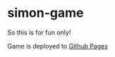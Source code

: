 # simon-game

So this is for fun only!

Game is deployed to [Github Pages](https://malmgrenola.github.io/simon-game/)
